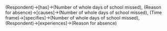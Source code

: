 (Respondent)->[has]->(Number of whole days of school missed), (Reason for absence)->[causes]->(Number of whole days of school missed), (Time frame)->[specifies]->(Number of whole days of school missed), (Respondent)->[experiences]->(Reason for absence)